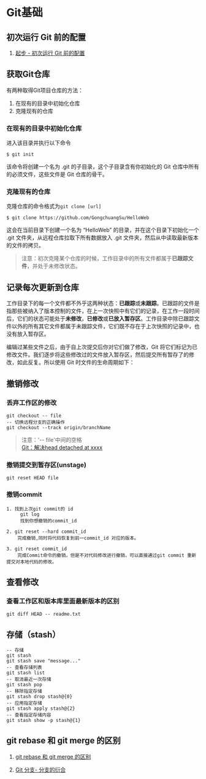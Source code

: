 # Git基础
## 初次运行 Git 前的配置
1. [起步 - 初次运行 Git 前的配置](https://git-scm.com/book/zh/v1/%E8%B5%B7%E6%AD%A5-%E5%88%9D%E6%AC%A1%E8%BF%90%E8%A1%8C-Git-%E5%89%8D%E7%9A%84%E9%85%8D%E7%BD%AE)

## 获取Git仓库
有两种取得Git项目仓库的方法：
1. 在现有的目录中初始化仓库
2. 克隆现有的仓库

### 在现有的目录中初始化仓库
进入该目录并执行以下命令
```
$ git init
```
该命令将创建一个名为 .git 的子目录，这个子目录含有你初始化的 Git 仓库中所有的必须文件，这些文件是 Git 仓库的骨干。

### 克隆现有的仓库
克隆仓库的命令格式为`git clone [url]`
```
$ git clone https://github.com/GongchuangSu/HelloWeb
```
这会在当前目录下创建一个名为 “HelloWeb” 的目录，并在这个目录下初始化一个 .git 文件夹，从远程仓库拉取下所有数据放入 .git 文件夹，然后从中读取最新版本的文件的拷贝。
> 注意：初次克隆某个仓库的时候，工作目录中的所有文件都属于**已跟踪文件**，并处于未修改状态。

## 记录每次更新到仓库
工作目录下的每一个文件都不外乎这两种状态：**已跟踪**或**未跟踪**。已跟踪的文件是指那些被纳入了版本控制的文件，在上一次快照中有它们的记录，在工作一段时间后，它们的状态可能处于**未修改**，**已修改**或**已放入暂存区**。工作目录中除已跟踪文件以外的所有其它文件都属于未跟踪文件，它们既不存在于上次快照的记录中，也没有放入暂存区。

编辑过某些文件之后，由于自上次提交后你对它们做了修改，Git 将它们标记为已修改文件。我们逐步将这些修改过的文件放入暂存区，然后提交所有暂存了的修改，如此反复。所以使用 Git 时文件的生命周期如下：


## 撤销修改
### 丢弃工作区的修改
```git
git checkout -- file
-- 切换远程分支的正确操作
git checkout --track origin/branchName
```
> 注意：'-- file'中间的空格  
> [Git：解决head detached at xxxx](http://www.garinzhang.com/coding/55.html)

### 撤销提交到暂存区(unstage)
```
git reset HEAD file
```

### 撤销commit
```
1. 找到上次git commit的 id
     git log 
     找到你想撤销的commit_id

2. git reset --hard commit_id
    完成撤销,同时将代码恢复到前一commit_id 对应的版本。

3. git reset commit_id 
    完成Commit命令的撤销，但是不对代码修改进行撤销，可以直接通过git commit 重新提交对本地代码的修改。
```
## 查看修改
### 查看工作区和版本库里面最新版本的区别
```
git diff HEAD -- readme.txt
```

## 存储（stash）
```git
-- 存储
git stash
git stash save "message..."
-- 查看存储列表
git stash list
-- 取消最近一次存储
git stash pop
-- 移除指定存储
git stash drop stash@{0}
-- 应用指定存储
git stash apply stash@{2}
-- 查看指定存储内容
git stash show -p stash@{1}
```

## git rebase 和 git merge 的区别
1. [git rebase 和 git merge 的区别](https://www.jianshu.com/p/f23f72251abc)

2. [Git 分支- 分支的衍合](https://git-scm.com/book/zh-tw/v1/Git-%E5%88%86%E6%94%AF-%E5%88%86%E6%94%AF%E7%9A%84%E8%A1%8D%E5%90%88)